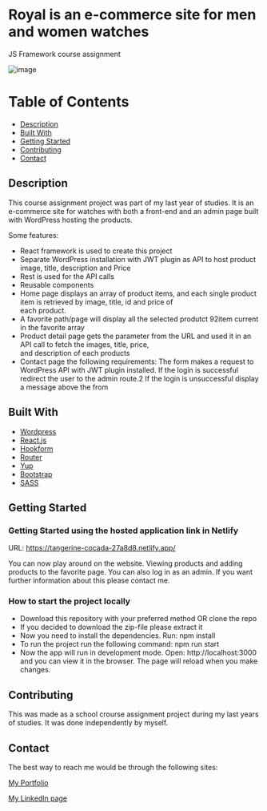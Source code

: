 # Royal is an e-commerce site for men and women watches
JS Framework course assignment

![image](https://i.ibb.co/JRp7Kqs/royal-webpage-image.jpg)



# Table of Contents

- [Description](#description)
- [Built With](#built-with)
- [Getting Started](#getting-started)
- [Contributing](#contributing)
- [Contact](#contact)

## Description

This course assignment project was part of my last year of studies. It is an e-commerce site for watches with both a front-end and an admin page built with WordPress hosting the products.

Some features:
- React framework is used to create this project 
- Separate WordPress installation with JWT plugin as API to host product image, title, description and 
  Price
- Rest is used for the API calls
- Reusable components
- Home page displays an array of product items, and each single product item is retrieved by image, title, id and price of  
  each product.
- A favorite path/page will display all the selected produtct 92item current in the favorite array
- Product detail page gets the parameter from the URL and used it in an API call to fetch the images, title, price,  
  and description of each products
- Contact page the following requirements: 
  The form makes a request to WordPress API with JWT plugin installed. If the login is successful 
  redirect the user to the admin route.2
  If the login is unsuccessful display a message above the from


## Built With

- [Wordpress](https://wordpress.com/)
- [React.js](https://reactjs.org/)
- [Hookform](https://react-hook-form.com)
- [Router](https://reactrouter.com/en/main)
- [Yup](https://www.npmjs.com/package/yup)
- [Bootstrap](https://getbootstrap.com)
- [SASS](https://sass-lang.com)

## Getting Started

### Getting Started using the hosted application link in Netlify

URL: https://tangerine-cocada-27a8d8.netlify.app/

You can now play around on the website. Viewing products and adding products to the favorite page.
You can also log in as an admin. 
If you want further information about this please contact me.


### How to start the project locally

- Download this repository with your preferred method OR clone the repo
- If you decided to download the zip-file please extract it
- Now you need to install the dependencies. Run: npm install
- To run the project run the following command: npm run start
- Now the app will run in development mode. Open: http://localhost:3000
  and you can view it in the browser. The page will reload when you make changes. 


## Contributing

This was made as a school crourse assignment project during my last years of studies. It was done independently by myself.

## Contact

The best way to reach me would be through the following sites:

[My Portfolio](https://www.abjerke.com/)

[My LinkedIn page]( https://www.linkedin.com/in/aina-bjerke-a2b114172/)



